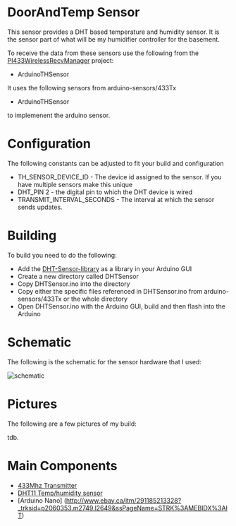 # DoorAndTemp Sensor

This sensor provides a DHT based temperature and humidity sensor.
It is the sensor part of what will be my humidifier controller
for the basement.

To receive the data from these sensors use the following from the
[PI433WirelessRecvManager](https://github.com/mhdawson/PI433WirelessRecvManager) project:

* ArduinoTHSensor


It uses the following sensors from arduino-sensors/433Tx

* ArduinoTHSensor

to implemenent the arduino sensor.


# Configuration

The following constants can be adjusted to fit your build
and configuration

* TH_SENSOR_DEVICE_ID - The device id assigned to the sensor. If
  you have multiple sensors make this unique 
* DHT_PIN 2 - the digital pin to which the DHT device is wired
* TRANSMIT_INTERVAL_SECONDS - The interval at which the sensor sends
                              updates.

# Building

To build you need to do the following:

* Add the [DHT-Sensor-library](https://github.com/adafruit/DHT-sensor-library) 
  as a library in your Arduino GUI 
* Create a new directory called DHTSensor
* Copy DHTSensor.ino into the directory
* Copy either the specific files referenced in DHTSensor.ino
  from arduino-sensors/433Tx or the whole directory
* Open DHTSensor.ino with the Arduino GUI,
  build and then flash into the Arduino

# Schematic

The following is the schematic for the sensor hardware that I
used:

![schematic](https://raw.githubusercontent.com/mhdawson/arduino-sensors/master/pictures/DHTSensor_diag.jpg)

# Pictures

The following are a few pictures of my build:

tdb.

# Main Components

* [433Mhz Transmitter](http://www.ebay.ca/itm/280909343896?_trksid=p2060353.m2749.l2649&ssPageName=STRK%3AMEBIDX%3AIT)
* [DHT11 Temp/humidity sensor](ww.ebay.ca/itm/262136732897?_trksid=p2060353.m2749.l2649&ssPageName=STRK%3AMEBIDX%3AIT)
* [Arduino Nano] (http://www.ebay.ca/itm/291185213328?_trksid=p2060353.m2749.l2649&ssPageName=STRK%3AMEBIDX%3AIT)


